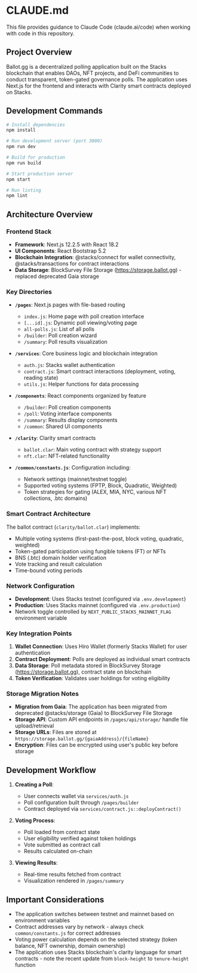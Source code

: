 # CLAUDE.md

This file provides guidance to Claude Code (claude.ai/code) when working with code in this repository.

## Project Overview

Ballot.gg is a decentralized polling application built on the Stacks blockchain that enables DAOs, NFT projects, and DeFi communities to conduct transparent, token-gated governance polls. The application uses Next.js for the frontend and interacts with Clarity smart contracts deployed on Stacks.

## Development Commands

```bash
# Install dependencies
npm install

# Run development server (port 3000)
npm run dev

# Build for production
npm run build

# Start production server
npm start

# Run linting
npm lint
```

## Architecture Overview

### Frontend Stack
- **Framework**: Next.js 12.2.5 with React 18.2
- **UI Components**: React Bootstrap 5.2
- **Blockchain Integration**: @stacks/connect for wallet connectivity, @stacks/transactions for contract interactions
- **Data Storage**: BlockSurvey File Storage (https://storage.ballot.gg) - replaced deprecated Gaia storage

### Key Directories

- **`/pages`**: Next.js pages with file-based routing
  - `index.js`: Home page with poll creation interface
  - `[...id].js`: Dynamic poll viewing/voting page
  - `all-polls.js`: List of all polls
  - `/builder`: Poll creation wizard
  - `/summary`: Poll results visualization

- **`/services`**: Core business logic and blockchain integration
  - `auth.js`: Stacks wallet authentication
  - `contract.js`: Smart contract interactions (deployment, voting, reading state)
  - `utils.js`: Helper functions for data processing

- **`/components`**: React components organized by feature
  - `/builder`: Poll creation components
  - `/poll`: Voting interface components
  - `/summary`: Results display components
  - `/common`: Shared UI components

- **`/clarity`**: Clarity smart contracts
  - `ballot.clar`: Main voting contract with strategy support
  - `nft.clar`: NFT-related functionality

- **`/common/constants.js`**: Configuration including:
  - Network settings (mainnet/testnet toggle)
  - Supported voting systems (FPTP, Block, Quadratic, Weighted)
  - Token strategies for gating (ALEX, MIA, NYC, various NFT collections, .btc domains)

### Smart Contract Architecture

The ballot contract (`clarity/ballot.clar`) implements:
- Multiple voting systems (first-past-the-post, block voting, quadratic, weighted)
- Token-gated participation using fungible tokens (FT) or NFTs
- BNS (.btc) domain holder verification
- Vote tracking and result calculation
- Time-bound voting periods

### Network Configuration

- **Development**: Uses Stacks testnet (configured via `.env.development`)
- **Production**: Uses Stacks mainnet (configured via `.env.production`)
- Network toggle controlled by `NEXT_PUBLIC_STACKS_MAINNET_FLAG` environment variable

### Key Integration Points

1. **Wallet Connection**: Uses Hiro Wallet (formerly Stacks Wallet) for user authentication
2. **Contract Deployment**: Polls are deployed as individual smart contracts
3. **Data Storage**: Poll metadata stored in BlockSurvey Storage (https://storage.ballot.gg), contract state on blockchain
4. **Token Verification**: Validates user holdings for voting eligibility

### Storage Migration Notes

- **Migration from Gaia**: The application has been migrated from deprecated @stacks/storage (Gaia) to BlockSurvey File Storage
- **Storage API**: Custom API endpoints in `/pages/api/storage/` handle file upload/retrieval
- **Storage URLs**: Files are stored at `https://storage.ballot.gg/{gaiaAddress}/{fileName}`
- **Encryption**: Files can be encrypted using user's public key before storage

## Development Workflow

1. **Creating a Poll**:
   - User connects wallet via `services/auth.js`
   - Poll configuration built through `/pages/builder`
   - Contract deployed via `services/contract.js::deployContract()`

2. **Voting Process**:
   - Poll loaded from contract state
   - User eligibility verified against token holdings
   - Vote submitted as contract call
   - Results calculated on-chain

3. **Viewing Results**:
   - Real-time results fetched from contract
   - Visualization rendered in `/pages/summary`

## Important Considerations

- The application switches between testnet and mainnet based on environment variables
- Contract addresses vary by network - always check `common/constants.js` for correct addresses
- Voting power calculation depends on the selected strategy (token balance, NFT ownership, domain ownership)
- The application uses Stacks blockchain's clarity language for smart contracts - note the recent update from `block-height` to `tenure-height` function